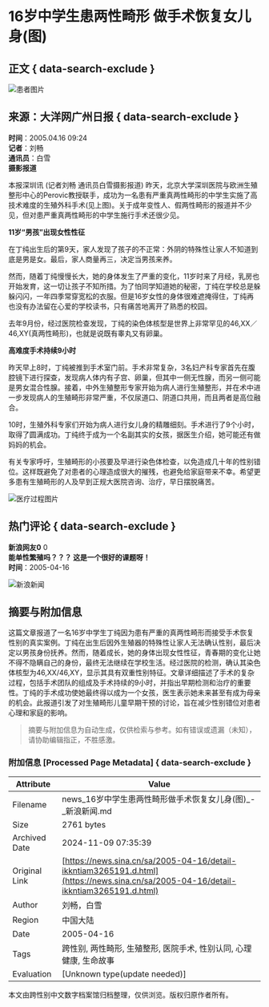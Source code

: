 # 16岁中学生患两性畸形 做手术恢复女儿身(图)

## 正文 { data-search-exclude }


![患者图片](https://n.sinaimg.cn/default/622af858/20181010/default_avatar.jpg)

## 来源：大洋网广州日报 { data-search-exclude }
**时间**：2005.04.16 09:24  
**记者**：刘畅   
**通讯员**：白雪  
**摄影报道**  

本报深圳讯 (记者刘畅 通讯员白雪摄影报道) 昨天，北京大学深圳医院与欧洲生殖整形中心的Perovic教授联手，成功为一名患有严重真两性畸形的中学生实施了高技术难度的生殖外科手术(见上图)。关于成年变性人、假两性畸形的报道并不少见，但对患严重真两性畸形的中学生施行手术还很少见。

**11岁“男孩”出现女性性征**

在丁纯出生后的第9天，家人发现了孩子的不正常：外阴的特殊性让家人不知道到底是男是女。最后，家人商量再三，决定当男孩来养。

然而，随着丁纯慢慢长大，她的身体发生了严重的变化，11岁时来了月经，乳房也开始发育，这一切让孩子不知所措。为了怕同学知道她的秘密，丁纯在学校总是躲躲闪闪，一年四季常穿宽松的衣服。但是16岁女性的身体很难遮掩得住，丁纯再也没有办法留在心爱的学校读书，只有痛苦地离开了熟悉的校园。

去年9月份，经过医院检查发现，丁纯的染色体核型是世界上非常罕见的46,XX／46,XY(真两性畸形)，也就是说既有睾丸又有卵巢。

**高难度手术持续9小时**

昨天早上8时，丁纯被推到手术室门前。手术非常复杂，3名妇产科专家首先在腹腔镜下进行探查，发现病人体内有子宫、卵巢，但其中一侧无性腺，而另一侧可能是男女混合性腺。接着，中外生殖整形专家开始为病人进行生殖整形，并在术中进一步发现病人的生殖畸形非常严重，不仅尿道口、阴道口共用，而且两者是高位融合。

10时，生殖外科专家们开始为病人进行女儿身的精雕细刻。手术进行了9个小时，取得了圆满成功。丁纯终于成为一个名副其实的女孩，据医生介绍，她可能还有做妈妈的机会。

有关专家呼吁，生殖畸形的小孩要及早进行染色体检查，以免造成几十年的性别错位。这样既避免了对患者的心理造成很大的摧残，也避免给家庭带来不幸。希望更多患有生殖畸形的人及早到正规大医院咨询、治疗，早日摆脱痛苦。

![医疗过程图片](https://n.sinaimg.cn/default/2fb77759/20151125/320X320.png)

## 热门评论 { data-search-exclude }

**新浪网友0** 0  
**能单性繁殖吗？？？ 这是一个很好的课题呀！**  
**时间**：2005-04-16  

![新浪新闻](https://n.sinaimg.cn/default/80905340/20200331/sinalogo.png)
<!-- tcd_original_link https://news.sina.cn/sa/2005-04-16/detail-ikkntiam3265191.d.html -->
## 摘要与附加信息

<!-- tcd_abstract -->
这篇文章报道了一名16岁中学生丁纯因为患有严重的真两性畸形而接受手术恢复性别的真实案例。丁纯在出生后因外生殖器的特殊性让家人无法确认性别，最后决定以男孩身份抚养。然而，随着成长，她的身体出现女性性征，青春期的变化让她不得不隐瞒自己的身份，最终无法继续在学校生活。经过医院的检测，确认其染色体核型为46,XX/46,XY，显示其具有双重性别特征。文章详细描述了手术的复杂过程，包括手术团队的组成及手术持续的9小时，并指出早期检测和治疗的重要性。丁纯的手术成功使她最终得以成为一个女孩，医生表示她未来甚至有成为母亲的机会。此报道引发了对生殖畸形儿童早期干预的讨论，旨在减少性别错位对患者心理和家庭的影响。
<!-- tcd_abstract_end -->

> 摘要与附加信息为自动生成，仅供检索与参考。如有错误或遗漏（未知），请协助编辑指正，不胜感激。

### 附加信息 [Processed Page Metadata] { data-search-exclude }

| Attribute       | Value                                  |
|-----------------|----------------------------------------|
| Filename        | news_16岁中学生患两性畸形做手术恢复女儿身(图)_-_新浪新闻.md                             |
| Size            | 2761 bytes                           |
| Archived Date   | 2024-11-09 07:35:39                             |
| Original Link   | [https://news.sina.cn/sa/2005-04-16/detail-ikkntiam3265191.d.html](https://news.sina.cn/sa/2005-04-16/detail-ikkntiam3265191.d.html)                       |
| Author          | 刘畅，白雪                               |
| Region          | 中国大陆                               |
| Date            | 2005-04-16                                 |
| Tags            | 跨性别, 两性畸形, 生殖整形, 医院手术, 性别认同, 心理健康, 生命故事                                 |
| Evaluation            | [Unknown type(update needed)]                                 |
<!-- tcd_table_end -->

本文由跨性别中文数字档案馆归档整理，仅供浏览。版权归原作者所有。
